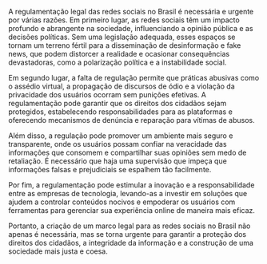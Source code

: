 A regulamentação legal das redes sociais no Brasil é necessária e urgente por várias razões. Em primeiro lugar, as redes sociais têm um impacto profundo e abrangente na sociedade, influenciando a opinião pública e as decisões políticas. Sem uma legislação adequada, esses espaços se tornam um terreno fértil para a disseminação de desinformação e fake news, que podem distorcer a realidade e ocasionar consequências devastadoras, como a polarização política e a instabilidade social.

Em segundo lugar, a falta de regulação permite que práticas abusivas como o assédio virtual, a propagação de discursos de ódio e a violação da privacidade dos usuários ocorram sem punições efetivas. A regulamentação pode garantir que os direitos dos cidadãos sejam protegidos, estabelecendo responsabilidades para as plataformas e oferecendo mecanismos de denúncia e reparação para vítimas de abusos.

Além disso, a regulação pode promover um ambiente mais seguro e transparente, onde os usuários possam confiar na veracidade das informações que consomem e compartilhar suas opiniões sem medo de retaliação. É necessário que haja uma supervisão que impeça que informações falsas e prejudiciais se espalhem tão facilmente.

Por fim, a regulamentação pode estimular a inovação e a responsabilidade entre as empresas de tecnologia, levando-as a investir em soluções que ajudem a controlar conteúdos nocivos e empoderar os usuários com ferramentas para gerenciar sua experiência online de maneira mais eficaz.

Portanto, a criação de um marco legal para as redes sociais no Brasil não apenas é necessária, mas se torna urgente para garantir a proteção dos direitos dos cidadãos, a integridade da informação e a construção de uma sociedade mais justa e coesa.